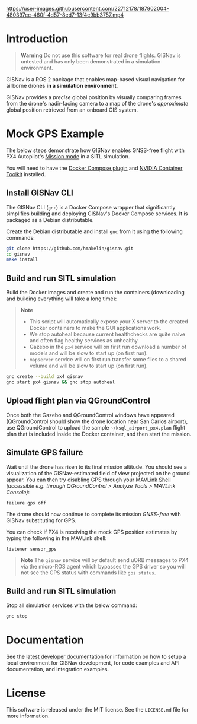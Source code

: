 https://user-images.githubusercontent.com/22712178/187902004-480397cc-460f-4d57-8ed7-13f4e9bb3757.mp4

# Introduction

> **Warning** Do not use this software for real drone flights. GISNav is untested and has only been demonstrated
> in a simulation environment.

GISNav is a ROS 2 package that enables map-based visual navigation for airborne drones **in a simulation environment**.

GISNav provides a *precise* global position by visually comparing frames from the drone's nadir-facing camera to a map
of the drone's *approximate* global position retrieved from an onboard GIS system.

# Mock GPS Example

The below steps demonstrate how GISNav enables GNSS-free flight with PX4 Autopilot's [Mission mode][1] in a SITL
simulation.

You will need to have the [Docker Compose plugin][2] and [NVIDIA Container Toolkit][3] installed.

[1]: https://docs.px4.io/main/en/flight_modes/mission.html
[2]: https://docs.docker.com/compose/install/linux/
[3]: https://docs.nvidia.com/datacenter/cloud-native/container-toolkit/install-guide.html

## Install GISNav CLI

The GISNav CLI (`gnc`) is a Docker Compose wrapper that significantly simplifies building and deploying GISNav's Docker Compose services. It is packaged as a Debian distributable.

Create the Debian distributable and install `gnc` from it using the following commands:

```bash
git clone https://github.com/hmakelin/gisnav.git
cd gisnav
make install
```

## Build and run SITL simulation

Build the Docker images and create and run the containers (downloading and building
everything will take a long time):

> **Note**
> * This script will automatically expose your X server to the created
>   Docker containers to make the GUI applications work.
> * We stop autoheal because current healthchecks are quite naive and often
>   flag healthy services as unhealthy.
> * Gazebo in the `px4` service will on first run download a number of models
>   and will be slow to start up (on first run).
> * `mapserver` service will on first run transfer some files to a shared
>   volume and will be slow to start up (on first run).

```bash
gnc create --build px4 gisnav
gnc start px4 gisnav && gnc stop autoheal
```

[4]: http://wiki.ros.org/docker/Tutorials/GUI

## Upload flight plan via QGroundControl

Once both the Gazebo and QGroundControl windows have appeared (QGroundControl should show the drone location near San
Carlos airport), use QGroundControl to upload the sample `~/ksql_airport_px4.plan` flight plan that is included inside the
Docker container, and then start the mission.

## Simulate GPS failure

Wait until the drone has risen to its final mission altitude. You should see a visualization of the GISNav-estimated
field of view projected on the ground appear. You can then try disabling GPS through your [MAVLink Shell][5]
*(accessible e.g. through QGroundControl > Analyze Tools > MAVLink Console)*:

```
failure gps off
```

The drone should now continue to complete its mission *GNSS-free* with GISNav substituting for GPS.

You can check if PX4 is receiving the mock GPS position estimates by typing the following in the MAVLink shell:

```
listener sensor_gps
```

> **Note**
> The `gisnav` service will by default send uORB messages to PX4 via the
> micro-ROS agent which bypasses the GPS driver so you will not see the GPS
> status with commands like `gps status`.

[5]: https://docs.px4.io/main/en/debug/mavlink_shell.html#qgroundcontrol

## Build and run SITL simulation

Stop all simulation services with the below command:

```bash
gnc stop
```

# Documentation

See the [latest developer documentation][6] for information on how to setup a local environment for GISNav development,
for code examples and API documentation, and integration examples.

[6]: https://hmakelin.github.io/gisnav

# License

This software is released under the MIT license. See the `LICENSE.md` file for more information.
